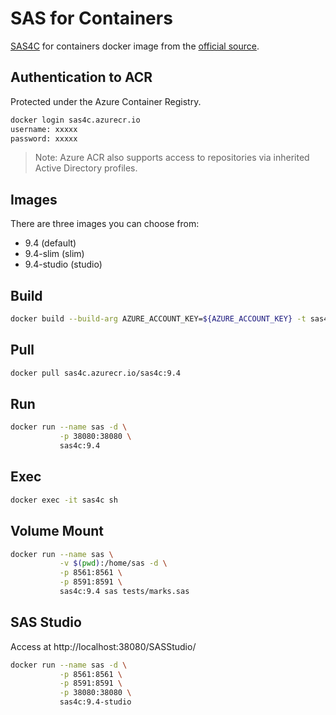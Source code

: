 # SAS for Containers

[SAS4C][sas4c] for containers docker image from the [official source][official].

## Authentication to ACR

Protected under the Azure Container Registry.

```sh
docker login sas4c.azurecr.io
username: xxxxx
password: xxxxx
```

> Note: Azure ACR also supports access to repositories via inherited Active Directory profiles.

## Images

There are three images you can choose from:

* 9.4 (default)
* 9.4-slim (slim)
* 9.4-studio (studio)

## Build

```sh
docker build --build-arg AZURE_ACCOUNT_KEY=${AZURE_ACCOUNT_KEY} -t sas4c:9.4 .
```

## Pull

```sh
docker pull sas4c.azurecr.io/sas4c:9.4
```

## Run

```sh
docker run --name sas -d \
           -p 38080:38080 \
           sas4c:9.4
```

## Exec

```sh
docker exec -it sas4c sh
```

## Volume Mount

```sh
docker run --name sas \
           -v $(pwd):/home/sas -d \
           -p 8561:8561 \
           -p 8591:8591 \
           sas4c:9.4 sas tests/marks.sas
```

## SAS Studio

Access at http://localhost:38080/SASStudio/

```sh
docker run --name sas -d \
           -p 8561:8561 \
           -p 8591:8591 \
           -p 38080:38080 \
           sas4c:9.4-studio
```

[official]:            https://www.sas.com/en_ca/software/analytics-for-containers.html
[sas4c]:               https://github.com/govcloud/docker-sas4c
[registry]:            https://hub.docker.com/r/govcloud/docker-sas4c
